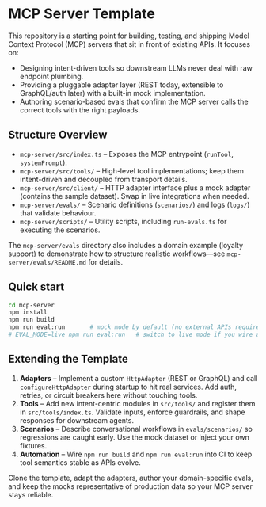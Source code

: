 # MCP Server Template

This repository is a starting point for building, testing, and shipping Model Context Protocol (MCP) servers that sit in front of existing APIs. It focuses on:

- Designing intent-driven tools so downstream LLMs never deal with raw endpoint plumbing.
- Providing a pluggable adapter layer (REST today, extensible to GraphQL/auth later) with a built-in mock implementation.
- Authoring scenario-based evals that confirm the MCP server calls the correct tools with the right payloads.

## Structure Overview
- `mcp-server/src/index.ts` – Exposes the MCP entrypoint (`runTool`, `systemPrompt`).
- `mcp-server/src/tools/` – High-level tool implementations; keep them intent-driven and decoupled from transport details.
- `mcp-server/src/client/` – HTTP adapter interface plus a mock adapter (contains the sample dataset). Swap in live integrations when needed.
- `mcp-server/evals/` – Scenario definitions (`scenarios/`) and logs (`logs/`) that validate behaviour.
- `mcp-server/scripts/` – Utility scripts, including `run-evals.ts` for executing the scenarios.

The `mcp-server/evals` directory also includes a domain example (loyalty support) to demonstrate how to structure realistic workflows—see `mcp-server/evals/README.md` for details.

## Quick start
```bash
cd mcp-server
npm install
npm run build
npm run eval:run       # mock mode by default (no external APIs required)
# EVAL_MODE=live npm run eval:run   # switch to live mode if you wire a real adapter
```

## Extending the Template
1. **Adapters** – Implement a custom `HttpAdapter` (REST or GraphQL) and call `configureHttpAdapter` during startup to hit real services. Add auth, retries, or circuit breakers here without touching tools.
2. **Tools** – Add new intent-centric modules in `src/tools/` and register them in `src/tools/index.ts`. Validate inputs, enforce guardrails, and shape responses for downstream agents.
3. **Scenarios** – Describe conversational workflows in `evals/scenarios/` so regressions are caught early. Use the mock dataset or inject your own fixtures.
4. **Automation** – Wire `npm run build` and `npm run eval:run` into CI to keep tool semantics stable as APIs evolve.

Clone the template, adapt the adapters, author your domain-specific evals, and keep the mocks representative of production data so your MCP server stays reliable.
